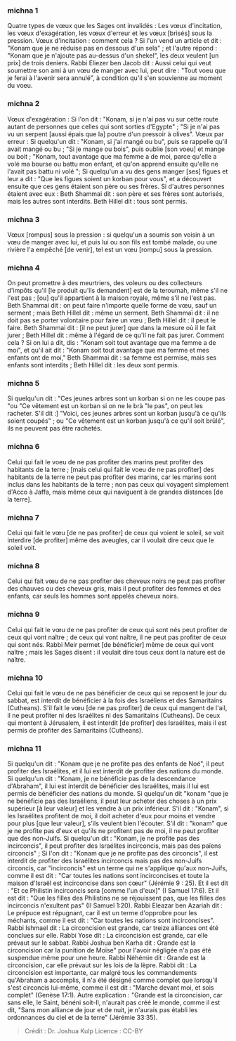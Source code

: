 
### michna 1
Quatre types de vœux que les Sages ont invalidés :  Les vœux d'incitation, les vœux d'exagération, les vœux d'erreur et les vœux [brisés] sous la pression. Vœux d'incitation : comment cela ? Si l'un vend un article et dit : "Konam que je ne réduise pas en dessous d'un sela" ; et l'autre répond : "Konam que je n'ajoute pas au-dessus d'un shekel", les deux veulent [un prix] de trois deniers. Rabbi Eliezer ben Jacob dit :  Aussi celui qui veut soumettre son ami à un vœu de manger avec lui, peut dire : "Tout voeu que je ferai à l'avenir sera annulé", à condition qu'il s'en souvienne au moment du voeu.

### michna 2
Vœux d'exagération : Si l'on dit : "Konam, si je n'ai pas vu sur cette route autant de personnes que celles qui sont sorties d'Egypte" ; "Si je n'ai pas vu un serpent [aussi épais que la] poutre d'un pressoir à olives". Vœux par erreur : Si quelqu'un dit : "Konam, si j'ai mangé ou bu", puis se rappelle qu'il avait mangé ou bu ; "Si je mange ou bois", puis oublie [son voeu] et mange ou boit ; "Konam, tout avantage que ma femme a de moi, parce qu'elle a volé ma bourse ou battu mon enfant, et qu'on apprend ensuite qu'elle ne l'avait pas battu ni volé "; Si quelqu'un a vu des gens manger [ses] figues et leur a dit : "Que les figues soient un korban pour vous", et a découvert ensuite que ces gens étaient son père ou ses frères. Si d'autres personnes étaient avec eux : Beth Shammai dit : son père et ses frères sont autorisés, mais les autres sont interdits. Beth Hillel dit : tous sont permis.

### michna 3
Vœux [rompus] sous la pression : si quelqu'un a soumis son voisin à un vœu de manger avec lui, et puis lui ou son fils est tombé malade, ou une rivière l'a empêché [de venir], tel est un vœu [rompu] sous la pression.

### michna 4
On peut promettre à des meurtriers, des voleurs ou des collecteurs d'impôts qu'il [le produit qu'ils demandent] est de la teroumah, même s'il ne l'est pas ; [ou] qu'il appartient à la maison royale, même s'il ne l'est pas. Beth Shammai dit : on peut faire n'importe quelle forme de vœu, sauf un serment ; mais Beth Hillel dit : même un serment. Beth Shammaï dit : il ne doit pas se porter volontaire pour faire un vœu ; Beth Hillel dit : il peut le faire. Beth Shammai dit : [il ne peut jurer] que dans la mesure où il le fait jurer ; Beth Hillel dit : même à l'égard de ce qu'il ne fait pas jurer. Comment cela ? Si on lui a dit, dis : "Konam soit tout avantage que ma femme a de moi", et qu'il ait dit : "Konam soit tout avantage que ma femme et mes enfants ont de moi," Beth Shammai dit : sa femme est permise, mais ses enfants sont interdits ; Beth Hillel dit : les deux sont permis.

### michna 5
Si quelqu'un dit : "Ces jeunes arbres sont un korban si on ne les coupe pas "ou "Ce vêtement est un korban si on ne le brà "le pas", on peut les racheter. S'il dit :] "Voici, ces jeunes arbres sont un korban jusqu'à ce qu'ils soient coupés" ; ou "Ce vêtement est un korban jusqu'à ce qu'il soit brûlé", ils ne peuvent pas être rachetés.

### michna 6
Celui qui fait le voeu de ne pas profiter des marins peut profiter des habitants de la terre ; [mais celui qui fait le voeu de ne pas profiter] des habitants de la terre ne peut pas profiter des marins, car les marins sont inclus dans les habitants de la terre ; non pas ceux qui voyagent simplement d'Acco à Jaffa, mais même ceux qui naviguent à de grandes distances [de la terre].

### michna 7
Celui qui fait le vœu [de ne pas profiter] de ceux qui voient le soleil, se voit interdire [de profiter] même des aveugles, car il voulait dire ceux que le soleil voit.

### michna 8
Celui qui fait vœu de ne pas profiter des cheveux noirs ne peut pas profiter des chauves ou des cheveux gris, mais il peut profiter des femmes et des enfants, car seuls les hommes sont appelés cheveux noirs.

### michna 9
Celui qui fait le vœu de ne pas profiter de ceux qui sont nés peut profiter de ceux qui vont naître ; de ceux qui vont naître, il ne peut pas profiter de ceux qui sont nés. Rabbi Meir permet [de bénéficier] même de ceux qui vont naître ; mais les Sages disent : il voulait dire tous ceux dont la nature est de naître.

### michna 10
Celui qui fait le vœu de ne pas bénéficier de ceux qui se reposent le jour du sabbat, est interdit de bénéficier à la fois des Israéliens et des Samaritains (Cutheans). S'il fait le vœu [de ne pas profiter] de ceux qui mangent de l'ail, il ne peut profiter ni des Israélites ni des Samaritains (Cutheans). De ceux qui montent à Jérusalem, il est interdit [de profiter] des Israélites, mais il est permis de profiter des Samaritains (Cutheans).

### michna 11
Si quelqu'un dit : "Konam que je ne profite pas des enfants de Noé", il peut profiter des Israélites, et il lui est interdit de profiter des nations du monde. Si quelqu'un dit : "Konam, je ne bénéficie pas de la descendance d'Abraham", il lui est interdit de bénéficier des Israélites, mais il lui est permis de bénéficier des nations du monde. Si quelqu'un dit "konam "que je ne bénéficie pas des Israéliens, il peut leur acheter des choses à un prix supérieur [à leur valeur] et les vendre à un prix inférieur. S'il dit : "Konam", si les Israélites profitent de moi, il doit acheter d'eux pour moins et vendre pour plus [que leur valeur], s'ils veulent bien l'écouter. S'il dit : "konam" que je ne profite pas d'eux et qu'ils ne profitent pas de moi, il ne peut profiter que des non-Juifs. Si quelqu'un dit : "Konam, je ne profite pas des incirconcis", il peut profiter des Israélites incirconcis, mais pas des païens circoncis" ; Si l'on dit : "Konam que je ne profite pas des circoncis", il est interdit de profiter des Israélites incirconcis mais pas des non-Juifs circoncis, car "incirconcis" est un terme qui ne s'applique qu'aux non-Juifs, comme il est dit : "Car toutes les nations sont incirconcises et toute la maison d'Israël est incirconcise dans son cœur" (Jérémie 9 : 25). Et il est dit : "Et ce Philistin incirconcis sera [comme l'un d'eux]" (I Samuel 17:6). Et il est dit : "Que les filles des Philistins ne se réjouissent pas, que les filles des incirconcis n'exultent pas" (II Samuel 1:20). Rabbi Eleazar ben Azariah dit : Le prépuce est répugnant, car il est un terme d'opprobre pour les méchants, comme il est dit : "Car toutes les nations sont incirconcises". Rabbi Ishmael dit :  La circoncision est grande, car treize alliances ont été conclues sur elle. Rabbi Yose dit : La circoncision est grande, car elle prévaut sur le sabbat. Rabbi Joshua ben Karha dit : Grande est la circoncision car la punition de Moïse" pour l'avoir négligée n'a pas été suspendue même pour une heure. Rabbi Néhémie dit :  Grande est la circoncision, car elle prévaut sur les lois de la lèpre. Rabbi dit :  La circoncision est importante, car malgré tous les commandements qu'Abraham a accomplis, il n'a été désigné comme complet que lorsqu'il s'est circoncis lui-même, comme il est dit : "Marche devant moi, et sois complet" (Genèse 17:1). Autre explication : "Grande est la circoncision, car sans elle, le Saint, bénéni soit-Il, n'aurait pas créé le monde, comme il est dit, "Sans mon alliance de jour et de nuit, je n'aurais pas établi les ordonnances du ciel et de la terre" (Jérémie 33:35).

>Crédit : Dr. Joshua Kulp
>Licence : CC-BY